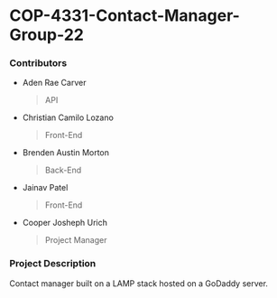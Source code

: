 # COP-4331-Contact-Manager-Group-22 


### Contributors

  - Aden Rae Carver
    > API
  - Christian Camilo Lozano
    > Front-End
  - Brenden Austin Morton
    > Back-End
  - Jainav Patel
    > Front-End
  - Cooper Josheph Urich
    > Project Manager
    
    
    
### Project Description
   
   
   Contact manager built on a LAMP stack hosted on a GoDaddy server.
